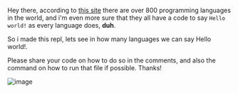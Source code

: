 Hey there, according to [this site](https://careerkarma.com/blog/how-many-coding-languages-are-there/#:~:text=How%20Many%20Computer%20Languages%20Are,languages%2C%20including%20esoteric%20coding%20languages) there are over 800 programming languages in the world, and i'm even more sure that they all have a code to say `Hello world!` as every language does, **duh**.

So i made this repl, lets see in how many languages we can say Hello world!.

Please share your code on how to do so in the comments, and also the command on how to run that file if possible. Thanks!

![image](https://storage.googleapis.com/replit/images/1599471085538_8e0302246c322f63522c614c72b59422.png)